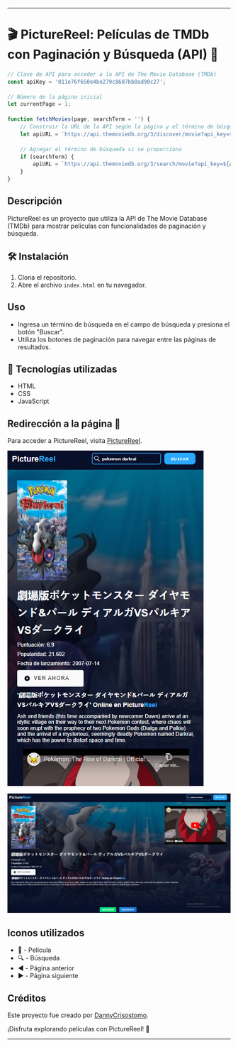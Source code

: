 
---

# 🎬 PictureReel: Películas de TMDb con Paginación y Búsqueda (API) 🎥
```javascript
// Clave de API para acceder a la API de The Movie Database (TMDb)
const apiKey = '011e76f650e4be279c8687bb0ad90c27';

// Número de la página inicial
let currentPage = 1;

function fetchMovies(page, searchTerm = '') {
    // Construir la URL de la API según la página y el término de búsqueda
    let apiURL = `https://api.themoviedb.org/3/discover/movie?api_key=${apiKey}&page=${page}`;

    // Agregar el término de búsqueda si se proporciona
    if (searchTerm) {
        apiURL = `https://api.themoviedb.org/3/search/movie?api_key=${apiKey}&page=${page}&query=${searchTerm}`;
    }
}
```

## Descripción

PictureReel es un proyecto que utiliza la API de The Movie Database (TMDb) para mostrar películas con funcionalidades de paginación y búsqueda.

## 🛠️ Instalación
1. Clona el repositorio.
2. Abre el archivo `index.html` en tu navegador.

## Uso
- Ingresa un término de búsqueda en el campo de búsqueda y presiona el botón "Buscar".
- Utiliza los botones de paginación para navegar entre las páginas de resultados.

## 🚀 Tecnologías utilizadas
- HTML
- CSS
- JavaScript

## Redirección a la página 🔗

Para acceder a PictureReel, visita [PictureReel](https://inquisitive-pony-28778a.netlify.app/).

![Preview en Móvil](https://github.com/DannyCrisostomo/PictureReel/blob/4f5727024fa700623c6b72a04fc406ff00899f18/img/movil.png)

![Preview en Windows](https://github.com/DannyCrisostomo/PictureReel/blob/4f5727024fa700623c6b72a04fc406ff00899f18/img/windows.png)

## Iconos utilizados
- 🎥 - Película
- 🔍 - Búsqueda
- ◀️ - Página anterior
- ▶️ - Página siguiente

## Créditos
Este proyecto fue creado por [DannyCrisostomo](https://github.com/DannyCrisostomo).

¡Disfruta explorando películas con PictureReel! 🍿

---
